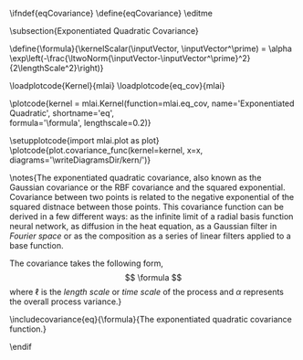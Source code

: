\ifndef{eqCovariance}
\define{eqCovariance}
\editme

\subsection{Exponentiated Quadratic Covariance}

\define{\formula}{\kernelScalar(\inputVector, \inputVector^\prime) = \alpha \exp\left(-\frac{\ltwoNorm{\inputVector-\inputVector^\prime}^2}{2\lengthScale^2}\right)}

\loadplotcode{Kernel}{mlai}
\loadplotcode{eq_cov}{mlai}

\plotcode{kernel = mlai.Kernel(function=mlai.eq_cov,
                     name='Exponentiated Quadratic',
                     shortname='eq',					 
                     formula='\formula',
					 lengthscale=0.2)}

\setupplotcode{import mlai.plot as plot}
\plotcode{plot.covariance_func(kernel=kernel, x=x, diagrams='\writeDiagramsDir/kern/')}

\notes{The exponentiated quadratic covariance, also known as the Gaussian covariance or the RBF covariance and the squared exponential. Covariance between two points is related to the negative exponential of the squared distnace between those points. This covariance function can be derived in a few different ways: as the infinite limit of a radial basis function neural network, as diffusion in the heat equation, as a Gaussian filter in *Fourier space* or as the composition as a series of linear filters applied to a base function.

The covariance takes the following form,
$$
\formula
$$
where $\ell$ is the *length scale* or *time scale* of the process and $\alpha$ represents the overall process variance.}

\includecovariance{eq}{\formula}{The exponentiated quadratic covariance function.}


\endif
